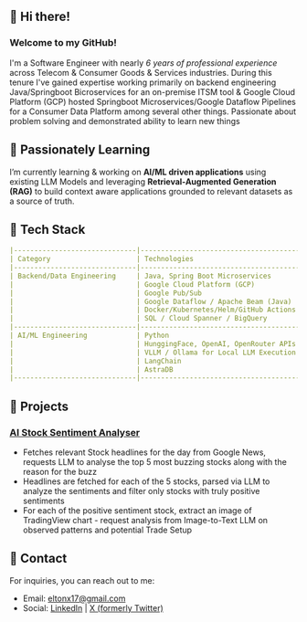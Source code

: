 ## 👋 Hi there! <br>
### Welcome to my GitHub! <br>
I'm a Software Engineer with nearly *6 years of professional experience* across Telecom & Consumer Goods & Services industries. During this tenure I've gained expertise working primarily on backend engineering Java/Springboot Bicroservices for an on-premise ITSM tool & Google Cloud Platform (GCP) hosted Springboot Microservices/Google Dataflow Pipelines for a Consumer Data Platform among several other things. Passionate about problem solving and demonstrated ability to learn new things

## 🌱 Passionately Learning
I’m currently learning & working on **AI/ML driven applications** using existing LLM Models and leveraging **Retrieval-Augmented Generation (RAG)** to build context aware applications grounded to relevant datasets as a source of truth. 
    
## :wrench: Tech Stack
```yaml
|------------------------------|--------------------------------------------------|
| Category                     | Technologies                                     |
|------------------------------|--------------------------------------------------|
| Backend/Data Engineering     | Java, Spring Boot Microservices                  |
|                              | Google Cloud Platform (GCP)                      |
|                              | Google Pub/Sub                                   |
|                              | Google Dataflow / Apache Beam (Java)             |
|                              | Docker/Kubernetes/Helm/GitHub Actions            |
|                              | SQL / Cloud Spanner / BigQuery                   |
|------------------------------|--------------------------------------------------|
| AI/ML Engineering            | Python                                           |
|                              | HunggingFace, OpenAI, OpenRouter APIs            |
|                              | VLLM / Ollama for Local LLM Execution            |
|                              | LangChain                                        |
|                              | AstraDB                                          |
|------------------------------|--------------------------------------------------|
```
## :rocket: Projects
### [AI Stock Sentiment Analyser](https://github.com/eltonx17/ai-stock-analyzer)
- Fetches relevant Stock headlines for the day from Google News, requests LLM to analyse the top 5 most buzzing stocks along with the reason for the buzz
- Headlines are fetched for each of the 5 stocks, parsed via LLM to analyze the sentiments and filter only stocks with truly positive sentiments
- For each of the positive sentiment stock, extract an image of TradingView chart - request analysis from Image-to-Text LLM on observed patterns and potential Trade Setup

## 📧 Contact  
For inquiries, you can reach out to me: 
- Email: [eltonx17@gmail.com](mailto:eltonx17@gmail.com)
- Social: [LinkedIn](https://www.linkedin.com/in/eltonx17/) | [X (formerly Twitter)](https://x.com/eltonx17)
